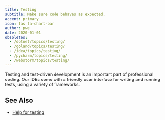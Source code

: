 ```yaml
---
title: Testing
subtitle: Make sure code behaves as expected.
accent: primary
icon: fas fa-chart-bar
author: pwe
date: 2020-01-01
obsoletes:
  - /dotnet/topics/testing/
  - /goland/topics/testing/
  - /idea/topics/testing/
  - /pycharm/topics/testing/
  - /webstorm/topics/testing/
---
```


Testing and test-driven development is an important part of professional
coding. Our IDEs come with a friendly user interface for writing and
running tests, using a variety of frameworks.

## See Also

- [Help for testing](https://www.jetbrains.com/help/idea/tests-in-ide.html)
